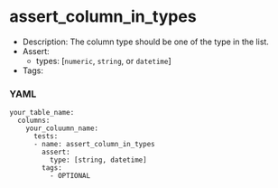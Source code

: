 # assert_column_in_types

- Description: The column type should be one of the type in the list.
- Assert:
	- types: [`numeric`, `string`, or `datetime`]
- Tags:

### YAML
```
your_table_name:
  columns:
    your_coluumn_name:
      tests:
      - name: assert_column_in_types
        assert:
          type: [string, datetime]
        tags:
          - OPTIONAL
```
